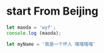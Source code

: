 # start From Beijing
```js
let maoda = 'wyf';
console.log (maoda);
```

```js
let myName = '我是一个坏人 嘻嘻嘻嘻'
```
